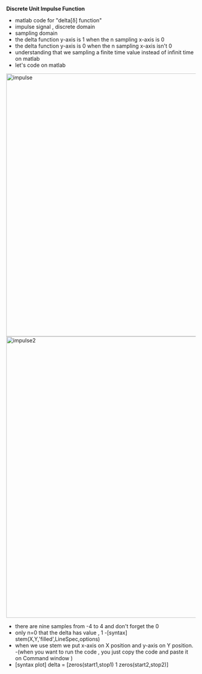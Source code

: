 **Discrete Unit Impulse Function**

- matlab code for "delta[δ] function" 
- impulse signal , discrete domain 
- sampling domain
- the delta function y-axis is 1 when the n sampling x-axis is 0
- the delta function y-axis is 0 when the n sampling x-axis isn't 0 
- understanding that we sampling a finite time value instead of infinit time on matlab
- let's code on matlab

<img width="699" alt="impulse" src="https://github.com/PeerawatAltoTechCourse/Basic-IoT-Learning/assets/132571902/949e74f8-20b4-490e-ba7a-9d8d2827e44f">


<img width="748" alt="impulse2" src="https://github.com/PeerawatAltoTechCourse/Basic-IoT-Learning/assets/132571902/f9eb8aab-fb17-44c7-bd7a-3ee316f9f602">

- there are nine samples from -4 to 4 and don't forget the 0
- only n=0 that the delta has value , 1
-[syntax] stem(X,Y,'filled',LineSpec,options)
- when we use stem we put x-axis on X position and y-axis on Y position.
-(when you want to run the code , you just copy the code and paste it on Command window )
- [syntax plot] delta = [zeros(start1,stop1) 1 zeros(start2,stop2)]
